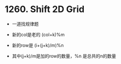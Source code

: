 # 1260. Shift 2D Grid

- 一道找规律题

- 新的col是老的 (col+k)%m

- 新的row是 (i+(j+k)/m)%n

- 其中(j+k)/m是加的row的数量，%n 是总共的n的数量
